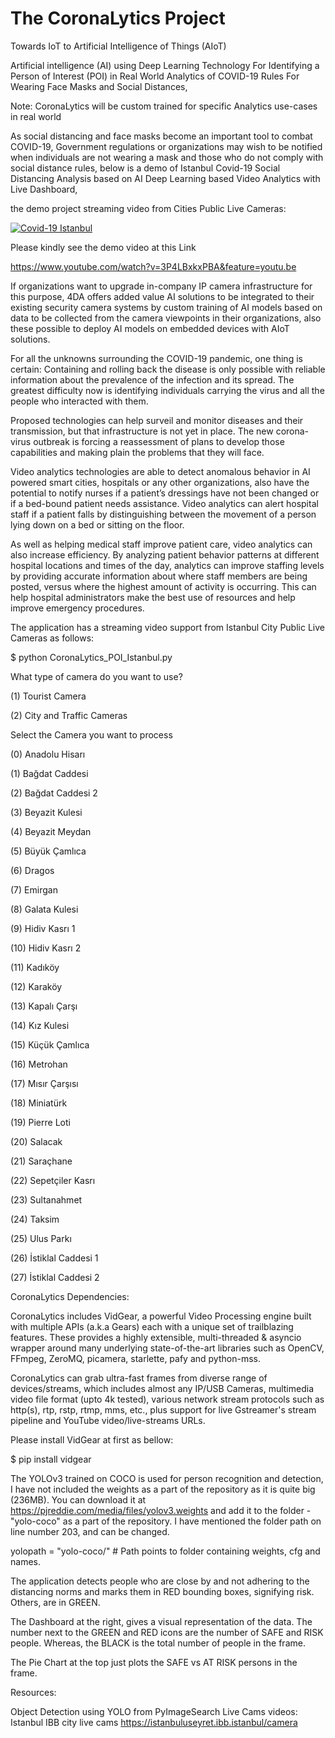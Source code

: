 # The CoronaLytics Project
Towards IoT to Artificial Intelligence of Things (AIoT) 

Artificial intelligence (AI) using Deep Learning Technology For Identifying a Person of Interest (POI) in Real World Analytics of COVID-19 Rules For Wearing Face Masks and Social Distances,

Note: CoronaLytics will be custom trained for specific Analytics use-cases in real world 

As social distancing and face masks become an important tool to combat COVID-19, Government regulations or organizations may wish to be notified when individuals are not wearing a mask and those who do not comply with social distance rules, below is a demo of Istanbul Covid-19 Social Distancing Analysis based on AI Deep Learning based Video Analytics with Live Dashboard,

the demo project streaming video from Cities Public Live Cameras:

[![Covid-19 Istanbul](https://yt-embed.herokuapp.com/embed?v=3P4LBxkxPBA)](https://www.youtube.com/watch?v=3P4LBxkxPBA "Covid-19 Istanbul")

Please kindly see the demo video at this Link

https://www.youtube.com/watch?v=3P4LBxkxPBA&feature=youtu.be

If organizations want to upgrade in-company IP camera infrastructure for this purpose, 4DA offers added value AI solutions to be integrated to their existing security camera systems by custom training of AI models based on data to be collected from the camera viewpoints in their organizations, also these possible to deploy AI models on embedded devices with AIoT solutions.

For all the unknowns surrounding the COVID-19 pandemic, one thing is certain: Containing and rolling back the disease is only possible with reliable information about the prevalence of the infection and its spread. The greatest difficulty now is identifying individuals carrying the virus and all the people who interacted with them.

Proposed technologies can help surveil and monitor diseases and their transmission, but that infrastructure is not yet in place. The new corona-virus outbreak is forcing a reassessment of plans to develop those capabilities and making plain the problems that they will face.

Video analytics technologies are able to detect anomalous behavior in AI powered smart cities, hospitals or any other organizations, also have the potential to notify nurses if a patient’s dressings have not been changed or if a bed-bound patient needs assistance. Video analytics can alert hospital staff if a patient falls by distinguishing between the movement of a person lying down on a bed or sitting on the floor.

As well as helping medical staff improve patient care, video analytics can also increase efficiency. By analyzing patient behavior patterns at different hospital locations and times of the day, analytics can improve staffing levels by providing accurate information about where staff members are being posted, versus where the highest amount of activity is occurring. This can help hospital administrators make the best use of resources and help improve emergency procedures.

The application has a streaming video support from Istanbul City Public Live Cameras as follows:

$ python CoronaLytics_POI_Istanbul.py

What type of camera do you want to use?

 (1) Tourist Camera
 
 (2) City and Traffic Cameras
 
 
Select the Camera you want to process


(0) Anadolu Hisarı

(1) Bağdat Caddesi

(2) Bağdat Caddesi 2

(3) Beyazit Kulesi

(4) Beyazit Meydan

(5) Büyük Çamlıca

(6) Dragos

(7) Emirgan

(8) Galata Kulesi

(9) Hidiv Kasrı 1

(10) Hidiv Kasrı 2

(11) Kadıköy

(12) Karaköy

(13) Kapalı Çarşı

(14) Kız Kulesi

(15) Küçük Çamlıca

(16) Metrohan

(17) Mısır Çarşısı

(18) Miniatürk

(19) Pierre Loti

(20) Salacak

(21) Saraçhane

(22) Sepetçiler Kasrı

(23) Sultanahmet

(24) Taksim

(25) Ulus Parkı

(26) İstiklal Caddesi 1

(27) İstiklal Caddesi 2


CoronaLytics Dependencies:

CoronaLytics includes VidGear, a powerful Video Processing engine built with multiple APIs (a.k.a Gears) each with a unique set of trailblazing features. These provides a highly extensible, multi-threaded & asyncio wrapper around many underlying state-of-the-art libraries such as OpenCV, FFmpeg, ZeroMQ, picamera, starlette, pafy and python-mss.

CoronaLytics can grab ultra-fast frames from diverse range of devices/streams, which includes almost any IP/USB Cameras, multimedia video file format (upto 4k tested), various network stream protocols such as http(s), rtp, rstp, rtmp, mms, etc., plus support for live Gstreamer's stream pipeline and YouTube video/live-streams URLs.

Please install VidGear at first as bellow:

$ pip install vidgear


The YOLOv3 trained on COCO is used for person recognition and detection, I have not included the weights as a part of the repository as it is quite big (236MB). You can download it at https://pjreddie.com/media/files/yolov3.weights and add it to the folder - "yolo-coco" as a part of the repository. I have mentioned the folder path on line number 203, and can be changed.

yolopath = "yolo-coco/" # Path points to folder containing weights, cfg and names.

The application detects people who are close by and not adhering to the distancing norms and marks them in RED bounding boxes, signifying risk. Others, are in GREEN.

The Dashboard at the right, gives a visual representation of the data. The number next to the GREEN and RED icons are the number of SAFE and RISK people. Whereas, the BLACK is the total number of people in the frame.

The Pie Chart at the top just plots the SAFE vs AT RISK persons in the frame.


Resources:

Object Detection using YOLO from PyImageSearch
Live Cams videos: Istanbul IBB city live cams https://istanbuluseyret.ibb.istanbul/camera
